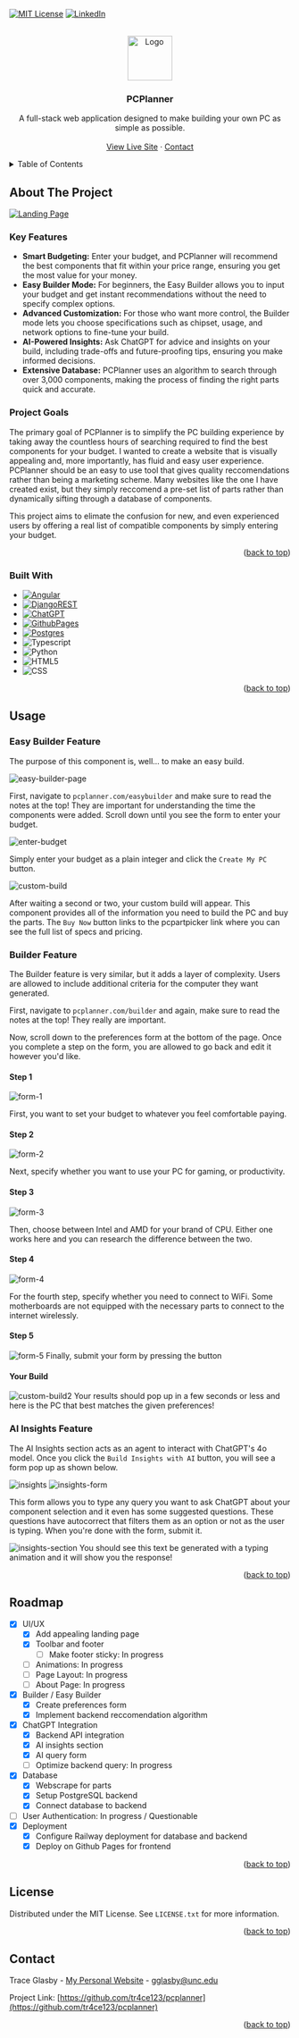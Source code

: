 <a id="readme-top"></a>

<!-- PROJECT SHIELDS -->
<!--
*** I'm using markdown "reference style" links for readability.
*** Reference links are enclosed in brackets [ ] instead of parentheses ( ).
*** See the bottom of this document for the declaration of the reference variables
*** for contributors-url, forks-url, etc. This is an optional, concise syntax you may use.
*** https://www.markdownguide.org/basic-syntax/#reference-style-links
-->

[![MIT License][license-shield]][license-url]
[![LinkedIn][linkedin-shield]][linkedin-url]



<!-- PROJECT LOGO -->
<br />
<div align="center">
  <a href="https://github.com/tr4ce123/pcplanner">
    <img src="images/PCPlannerlogo.png" alt="Logo" width="80" height="80">
  </a>

<h3 align="center">PCPlanner</h3>

  <p align="center">
    A full-stack web application designed to make building your own PC as simple as possible.
    <br />
<!--     <a href="https://github.com/github_username/repo_name"><strong>Explore the docs »</strong></a>
    <br /> -->
    <br />
    <a href="https://thepcplanner.com">View Live Site</a>
    ·
    <a href="#contact">Contact</a>
<!--     ·
    <a href="https://github.com/github_username/repo_name/issues/new?labels=enhancement&template=feature-request---.md">Request Feature</a> -->
  </p>
</div>



<!-- TABLE OF CONTENTS -->
<details>
  <summary>Table of Contents</summary>
  <ol>
    <li>
      <a href="#about-the-project">About The Project</a>
      <ul>
        <li><a href="#built-with">Built With</a></li>
      </ul>
    </li>
<!--     <li>
      <a href="#getting-started">Getting Started</a>
      <ul>
        <li><a href="#prerequisites">Prerequisites</a></li>
        <li><a href="#installation">Installation</a></li>
      </ul>
    </li> -->
    <li><a href="#usage">Usage</a></li>
      <ul>
        <li><a href="#easy-builder-feature">Easy Builder</a></li>
        <li><a href="#builder-feature">Builder</a></li>
        <li><a href="#ai-insights-feature">AI Insights</a></li>
      </ul>
    <li><a href="#roadmap">Roadmap</a></li>
    <li><a href="#license">License</a></li>
    <li><a href="#contact">Contact</a></li>
  </ol>
</details>



<!-- ABOUT THE PROJECT -->
## About The Project

[![Landing Page][landing-page]](https://thepcplanner.com)

### Key Features

- **Smart Budgeting:** Enter your budget, and PCPlanner will recommend the best components that fit within your price range, ensuring you get the most value for your money.
- **Easy Builder Mode:** For beginners, the Easy Builder allows you to input your budget and get instant recommendations without the need to specify complex options.
- **Advanced Customization:** For those who want more control, the Builder mode lets you choose specifications such as chipset, usage, and network options to fine-tune your build.
- **AI-Powered Insights:** Ask ChatGPT for advice and insights on your build, including trade-offs and future-proofing tips, ensuring you make informed decisions.
- **Extensive Database:** PCPlanner uses an algorithm to search through over 3,000 components, making the process of finding the right parts quick and accurate.

### Project Goals

The primary goal of PCPlanner is to simplify the PC building experience by taking away the countless hours of searching required to find the best components for your budget. I wanted to create a website that is visually appealing and, more importantly, has fluid and easy user experience. PCPlanner should be an easy to use tool that gives quality reccomendations rather than being a marketing scheme. Many websites like the one I have created exist, but they simply reccomend a pre-set list of parts rather than dynamically sifting through a database of components.

This project aims to elimate the confusion for new, and even experienced users by offering a real list of compatible components by simply entering your budget.

<p align="right">(<a href="#readme-top">back to top</a>)</p>


### Built With

* [![Angular][Angular.io]][Angular-url]
* [![DjangoREST][DjangoREST]][Django-url]
* [![ChatGPT][ChatGPT]][ChatGPT-url]
* [![GithubPages][GithubPages]][GithubPages-url]
* [![Postgres][Postgres]][Postgres-url]
* ![Typescript]
* ![Python]
* ![HTML5]
* ![CSS]

<p align="right">(<a href="#readme-top">back to top</a>)</p>



<!-- GETTING STARTED 
## Getting Started

This is an example of how you may give instructions on setting up your project locally.
To get a local copy up and running follow these simple example steps.

### Prerequisites

This is an example of how to list things you need to use the software and how to install them.
* npm
  ```sh
  npm install npm@latest -g
  ```

### Installation

1. Get a free API Key at [https://example.com](https://example.com)
2. Clone the repo
   ```sh
   git clone https://github.com/github_username/repo_name.git
   ```
3. Install NPM packages
   ```sh
   npm install
   ```
4. Enter your API in `config.js`
   ```js
   const API_KEY = 'ENTER YOUR API';
   ```
5. Change git remote url to avoid accidental pushes to base project
   ```sh
   git remote set-url origin github_username/repo_name
   git remote -v # confirm the changes
   ```
-->




## Usage

### Easy Builder Feature

The purpose of this component is, well... to make an easy build. 

![easy-builder-page]

First, navigate to `pcplanner.com/easybuilder` and make sure to read the notes at the top! They are important for understanding the time the components were added. Scroll down until you see the form to enter your budget.

![enter-budget]

Simply enter your budget as a plain integer and click the `Create My PC` button.

![custom-build]

After waiting a second or two, your custom build will appear. This component provides all of the information you need to build the PC and buy the parts. The `Buy Now` button links to the pcpartpicker link where you can see the full list of specs and pricing. 


### Builder Feature

The Builder feature is very similar, but it adds a layer of complexity. Users are allowed to include additional criteria for the computer they want generated.

First, navigate to `pcplanner.com/builder` and again, make sure to read the notes at the top! They really are important.

Now, scroll down to the preferences form at the bottom of the page. Once you complete a step on the form, you are allowed to go back and edit it however you'd like. 

#### Step 1
![form-1]

First, you want to set your budget to whatever you feel comfortable paying.

#### Step 2
![form-2]

Next, specify whether you want to use your PC for gaming, or productivity.

#### Step 3
![form-3]

Then, choose between Intel and AMD for your brand of CPU. Either one works here and you can research the difference between the two.

#### Step 4
![form-4]

For the fourth step, specify whether you need to connect to WiFi. Some motherboards are not equipped with the necessary parts to connect to the internet wirelessly.

#### Step 5
![form-5]
Finally, submit your form by pressing the button

#### Your Build
![custom-build2]
Your results should pop up in a few seconds or less and here is the PC that best matches the given preferences!

### AI Insights Feature

The AI Insights section acts as an agent to interact with ChatGPT's 4o model. Once you click the `Build Insights with AI` button, you will see a form pop up as shown below.

![insights]
![insights-form]

This form allows you to type any query you want to ask ChatGPT about your component selection and it even has some suggested questions. These questions have autocorrect that filters them as an option or not as the user is typing. When you're done with the form, submit it.

![insights-section]
You should see this text be generated with a typing animation and it will show you the response!

<p align="right">(<a href="#readme-top">back to top</a>)</p>


<!-- ROADMAP -->
## Roadmap

- [x] UI/UX
  - [x] Add appealing landing page
  - [x] Toolbar and footer
    - [ ] Make footer sticky: In progress
  - [ ] Animations: In progress
  - [ ] Page Layout: In progress
  - [ ] About Page: In progress
- [x] Builder / Easy Builder
  - [x] Create preferences form
  - [x] Implement backend reccomendation algorithm
- [x] ChatGPT Integration
  - [x] Backend API integration
  - [x] AI insights section
  - [x] AI query form
  - [ ] Optimize backend query: In progress
- [x] Database
  - [x] Webscrape for parts
  - [x] Setup PostgreSQL backend
  - [x] Connect database to backend
- [ ] User Authentication: In progress / Questionable
- [x] Deployment
  - [x] Configure Railway deployment for database and backend
  - [x] Deploy on Github Pages for frontend

<p align="right">(<a href="#readme-top">back to top</a>)</p>




<!-- LICENSE -->
## License

Distributed under the MIT License. See `LICENSE.txt` for more information.

<p align="right">(<a href="#readme-top">back to top</a>)</p>



<!-- CONTACT -->
## Contact

Trace Glasby - [My Personal Website](https://traceglasby.com) - gglasby@unc.edu

Project Link: [https://github.com/tr4ce123/pcplanner](https://github.com/tr4ce123/pcplanner)

<p align="right">(<a href="#readme-top">back to top</a>)</p>




<!-- MARKDOWN LINKS & IMAGES -->
<!-- https://www.markdownguide.org/basic-syntax/#reference-style-links -->
[contributors-shield]: https://img.shields.io/github/contributors/github_username/repo_name.svg?style=for-the-badge
[contributors-url]: https://github.com/github_username/repo_name/graphs/contributors
[forks-shield]: https://img.shields.io/github/forks/github_username/repo_name.svg?style=for-the-badge
[forks-url]: https://github.com/github_username/repo_name/network/members
[stars-shield]: https://img.shields.io/github/stars/github_username/repo_name.svg?style=for-the-badge
[stars-url]: https://github.com/github_username/repo_name/stargazers
[issues-shield]: https://img.shields.io/github/issues/github_username/repo_name.svg?style=for-the-badge
[issues-url]: https://github.com/github_username/repo_name/issues
[license-shield]: https://img.shields.io/github/license/tr4ce123/pcplanner/blob/main/LICENSE.svg?style=for-the-badge
[license-url]: https://github.com/tr4ce123/pcplanner/blob/main/LICENSE
[linkedin-shield]: https://img.shields.io/badge/-LinkedIn-black.svg?style=for-the-badge&logo=linkedin&colorB=555
[linkedin-url]: https://linkedin.com/in/gglasby04
[landing-page]: images/LandingPage.png
[easy-builder-page]: images/EasyBuilderPage.png
[enter-budget]: images/EnterBudget.png
[custom-build]: images/CustomBuild.png
[custom-build2]: images/CustomBuild2.png
[form-1]: images/BuilderForm1.png
[form-2]: images/BuilderForm2.png
[form-3]: images/BuilderForm3.png
[form-4]: images/BuilderForm4.png
[form-5]: images/BuilderForm5.png
[insights]: images/Insights.png
[insights-form]: images/InsightsForm.png
[insights-section]: images/InsightsSection.png


<!-- Badge Links -->
[Angular.io]: https://img.shields.io/badge/Angular-DD0031?style=for-the-badge&logo=angular&logoColor=white
[Angular-url]: https://angular.io/
[DjangoREST]: https://img.shields.io/badge/DJANGO-REST-ff1709?style=for-the-badge&logo=django&logoColor=white&color=ff1709&labelColor=gray
[Django-url]: https://www.django-rest-framework.org/#development
[ChatGPT]: https://img.shields.io/badge/chatGPT-74aa9c?style=for-the-badge&logo=openai&logoColor=white
[ChatGPT-url]: https://platform.openai.com/docs/api-reference/introduction
[GithubPages]: https://img.shields.io/badge/github%20pages-121013?style=for-the-badge&logo=github&logoColor=white
[GithubPages-url]: https://pages.github.com/
[Postgres]: https://img.shields.io/badge/postgres-%23316192.svg?style=for-the-badge&logo=postgresql&logoColor=white
[Postgres-url]: https://www.postgresql.org/
[TypeScript]: https://img.shields.io/badge/typescript-%23007ACC.svg?style=for-the-badge&logo=typescript&logoColor=white
[Python]: https://img.shields.io/badge/python-3670A0?style=for-the-badge&logo=python&logoColor=ffdd54
[HTML5]: https://img.shields.io/badge/html5-%23E34F26.svg?style=for-the-badge&logo=html5&logoColor=white
[CSS]: https://img.shields.io/badge/css3-%231572B6.svg?style=for-the-badge&logo=css3&logoColor=white
